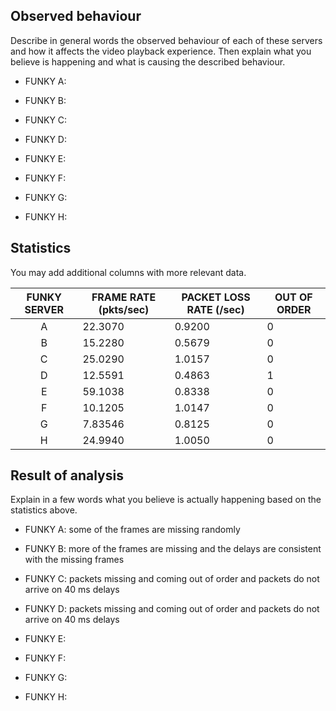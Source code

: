 ## Observed behaviour

Describe in general words the observed behaviour of each of these servers and 
how it affects the video playback experience. Then explain what you believe is
happening and what is causing the described behaviour.

* FUNKY A:

* FUNKY B:

* FUNKY C:

* FUNKY D:

* FUNKY E:

* FUNKY F:

* FUNKY G:

* FUNKY H:


## Statistics

You may add additional columns with more relevant data.

| FUNKY SERVER | FRAME RATE (pkts/sec) | PACKET LOSS RATE (/sec) | OUT OF ORDER |
|:------------:|-----------------------|-------------------------|--------------|
|      A       |  22.3070              |   0.9200                |   0          |
|      B       |  15.2280              |   0.5679                |   0          |
|      C       |  25.0290              |   1.0157                |   0          |
|      D       |  12.5591              |   0.4863                |   1          |
|      E       |  59.1038              |   0.8338                |   0          |
|      F       |  10.1205              |   1.0147                |   0          |
|      G       |  7.83546              |   0.8125                |   0          |
|      H       |  24.9940              |   1.0050                |   0          |


## Result of analysis

Explain in a few words what you believe is actually happening based on the statistics above.

* FUNKY A: some of the frames are missing randomly 

* FUNKY B: more of the frames are missing and the delays are consistent with the missing frames

* FUNKY C: packets missing and coming out of order and packets do not arrive on 40 ms delays

* FUNKY D: packets missing and coming out of order and packets do not arrive on 40 ms delays

* FUNKY E:

* FUNKY F:

* FUNKY G:

* FUNKY H:

